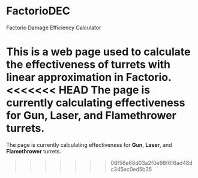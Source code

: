# FactorioDEC
Factorio Damage Efficiency Calculator

This is a web page used to calculate the effectiveness of turrets with linear approximation in Factorio.
<<<<<<< HEAD
The page is currently calculating effectiveness for **Gun**, **Laser**, and **Flamethrower** turrets.
=======
The page is currently calculating effectiveness for **Gun**, **Laser**, and **Flamethrower** turrets.
>>>>>>> 06f56e68d03a2f0e98f6f6ad48dc345ec0ed5b35
